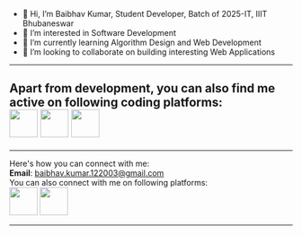 - 👋 Hi, I’m Baibhav Kumar, Student Developer, Batch of 2025-IT, IIIT Bhubaneswar
- 👀 I’m interested in Software Development
- 🌱 I’m currently learning Algorithm Design and Web Development
- 💞️ I’m looking to collaborate on building interesting Web Applications
---
Apart from development, you can also find me active on following coding platforms:<br>
<a href = "https://leetcode.com/baibhav_122003/"><img src = "https://img.icons8.com/external-tal-revivo-color-tal-revivo/344/external-level-up-your-coding-skills-and-quickly-land-a-job-logo-color-tal-revivo.png" width = 50 height = 50></a>
<a href = "https://codeforces.com/profile/baibhav-122003"><img src = "https://img.icons8.com/external-tal-revivo-color-tal-revivo/2x/external-codeforces-programming-competitions-and-contests-programming-community-logo-color-tal-revivo.png" width = 50 height = 50></a>
<a href = "https://www.codechef.com/users/baibhav122003"><img src = "https://img.icons8.com/fluency/2x/codechef.png" width = 50 height = 50></a>
---

---
Here's how you can connect with me:<br>
<b>Email</b>: baibhav.kumar.122003@gmail.com<br>You can also connect with me on following platforms:<br>
<a href = "https://www.linkedin.com/in/baibhav-kumar-a22403228/"><img src = "https://img.icons8.com/color/452/linkedin.png" width=50 height = 50></a>
<a href = "https://twitter.com/BAIBHAV16816791"><img src = "https://img.icons8.com/fluency/2x/twitter.png" width=50 height = 50></a>
<!-- <b>LinkedIn</b>: <br> -->

---

<!---
baibhav-122003/baibhav-122003 is a ✨ special ✨ repository because its `README.md` (this file) appears on your GitHub profile.
You can click the Preview link to take a look at your changes.
--->
